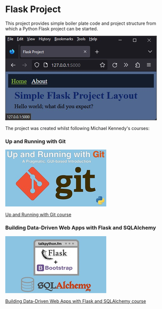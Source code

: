 # Flask Project

This project provides simple boiler plate code and project structure from which a Python Flask project can be started.

![Simple Flask App](/static/img/simple-flask-app.jpg)

The project was created whilst following Michael Kennedy's courses:

### Up and Running with Git

![Up and Running with Git course](/static/img/pragmatic-git.jpg)

[Up and Running with Git course](https://training.talkpython.fm/courses/details/up-and-running-with-git-a-pragmatic-ui-based-introduction)

### Building Data-Driven Web Apps with Flask and SQLAlchemy

![Building Data-Driven Web Apps with Flask and SQLAlchemy](/static/img/flask-data-web-apps.jpg)

[Building Data-Driven Web Apps with Flask and SQLAlchemy course](https://training.talkpython.fm/courses/details/building-data-driven-web-applications-in-python-with-flask-sqlalchemy-and-bootstrap)